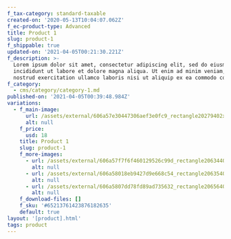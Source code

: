 ```yaml
---
f_tax-category: standard-taxable
created-on: '2020-05-13T10:04:07.062Z'
f_ec-product-type: Advanced
title: Product 1
slug: product-1
f_shippable: true
updated-on: '2021-04-05T00:21:30.221Z'
f_description: >-
  Lorem ipsum dolor sit amet, consectetur adipiscing elit, sed do eiusmod tempor
  incididunt ut labore et dolore magna aliqua. Ut enim ad minim veniam, quis
  nostrud exercitation ullamco laboris nisi ut aliquip ex ea commodo consequat.
f_category:
  - cms/category/category-1.md
published-on: '2021-04-05T00:39:48.984Z'
variations:
  - f_main-image:
      url: /assets/external/606a57e30447306aef3e0fc9_rectangle20279402x.png
      alt: null
    f_price:
      usd: 18
    title: Product 1
    slug: product-1
    f_more-images:
      - url: /assets/external/606a57f7f6f460129526c99d_rectangle20634402x.png
        alt: null
      - url: /assets/external/606a58018eb9427d9e668c54_rectangle20635402x.png
        alt: null
      - url: /assets/external/606a5807dd78fd89ad735632_rectangle20656402x.png
        alt: null
    f_download-files: []
    f_sku: '#65213761423876182635'
    default: true
layout: '[product].html'
tags: product
---
```



